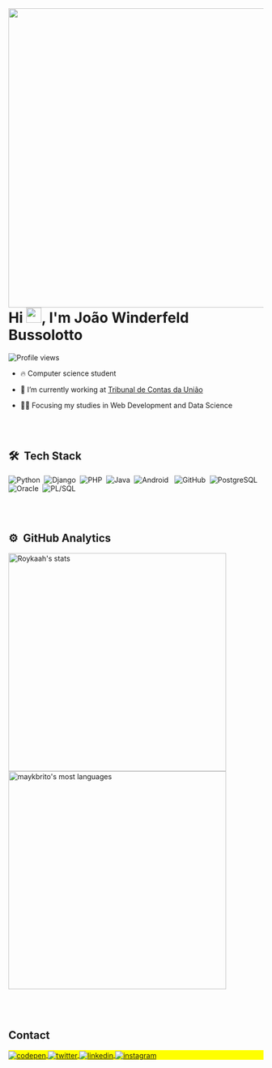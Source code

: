 <img align="right" height="590em" src="https://raw.githubusercontent.com/gist/Roykaah/61a1b529ad7cd2cda9d58fd7153f8eff/raw/c5059cec1959699f19d4de0172690dce20455b75/githubcard.svg"/>
<h1 align="left">Hi <img src="https://raw.githubusercontent.com/kaueMarques/kaueMarques/master/hi.gif" height="30px">, I'm João Winderfeld Bussolotto</h1>
<p align="left"> <img src="https://komarev.com/ghpvc/?username=Roykaah&color=yellow" alt="Profile views" /> </p>

- 🔥 Computer science student

- 🔭 I’m currently working at <a href="https://portal.tcu.gov.br/inicio/index.htm">Tribunal de Contas da União</a>

- 👨‍💻 Focusing my studies in Web Development and Data Science





<br><br>

## 🛠 &nbsp;Tech Stack

![Python](https://img.shields.io/badge/Python-FFD43B?style=for-the-badge&logo=python&logoColor=blue)&nbsp;
![Django](https://img.shields.io/badge/Django-092E20?style=for-the-badge&logo=django&logoColor=gree)&nbsp;
![PHP](https://img.shields.io/badge/PHP-777BB4?style=for-the-badge&logo=php&logoColor=white)&nbsp;
![Java](https://img.shields.io/badge/Java-ED8B00?style=for-the-badge&logo=java&logoColor=white)&nbsp;
![Android](https://img.shields.io/badge/Android-3DDC84?style=for-the-badge&logo=android&logoColor=white) &nbsp;
![GitHub](https://img.shields.io/badge/GitHub-100000?style=for-the-badge&logo=github&logoColor=white)&nbsp;
![PostgreSQL](https://img.shields.io/badge/PostgreSQL-316192?style=for-the-badge&logo=postgresql&logoColor=white)&nbsp;
![Oracle](https://img.shields.io/badge/Oracle-F80000?style=for-the-badge&logo=Oracle&logoColor=white)&nbsp;
![PL/SQL](https://img.shields.io/badge/PLSQL-F80000?style=for-the-badge&logo=oracle&logoColor=black)&nbsp;


<br><br>

## ⚙️ &nbsp;GitHub Analytics
<p align="left">
<img width="430em" src="https://github-readme-stats.vercel.app/api?username=Roykaah&show_icons=true&theme=vision-friendly-dark" alt="Roykaah's stats"/>
<img width="430em" src="https://github-readme-stats.vercel.app/api/top-langs/?username=Roykaah&layout=compact&theme=vision-friendly-dark" alt="maykbrito's most languages"/>
</p>

<br><br>

## Contact

<p align="left" style="background:yellow">
<a href="https://codepen.io/Roykaah" target="_blank">
  <img align="center" src="https://img.shields.io/badge/-Roykaah-05122A?style=flat&logo=codepen" alt="codepen"/>
</a>
<a href="https://twitter.com" target="_blank">
  <img align="center" src="https://img.shields.io/badge/-Roykaah-05122A?style=flat&logo=twitter" alt="twitter"/>  
</a>
<a href="https://www.linkedin.com/in/jo%C3%A3o-victor-winderfeld-bussolotto-aaa914145/" target="_blank">
  <img align="center" src="https://img.shields.io/badge/-Roykaah-05122A?style=flat&logo=linkedin" alt="linkedin"/>
</a>
<a href="https://instagram.com/Roykaah" target="_blank">
 <img align="center" src="https://img.shields.io/badge/-Roykaah-05122A?style=flat&logo=instagram" alt="instagram"/>
</a>
</p>
